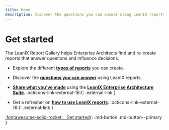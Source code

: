 ```yaml
---
title: Home
description: Discover the questions you can answer using LeanIX reports.
---
```


<!--
??? warning "Alpha"
    This is a work in progress and will most likely have broken links, typos and random thoughts scattered across the site.
-->

# Get started 

The LeanIX Report Gallery helps Enterprise Architects find and re-create reports that answer questions and influence decisions.


- Explore the different **[types of reports](reports.md)** you can create.

- Discover the **[questions you can answer](questions.md)** using LeanIX reports.

- **[Share what you've made](about/index.md)** using the **[LeanIX Enterprise Architecture Suite](https://www.leanix.net/en/solutions/enterprise-architecture-suite)**. :octicons-link-external-16:{: .external-link } 

- Get a refresher on **[how to use LeanIX reports](https://docs.leanix.net/docs/insights-through-reports)**. :octicons-link-external-16:{: .external-link } 

[:fontawesome-solid-rocket: &nbsp; Get started](reports.md){: .md-button .md-button--primary }
